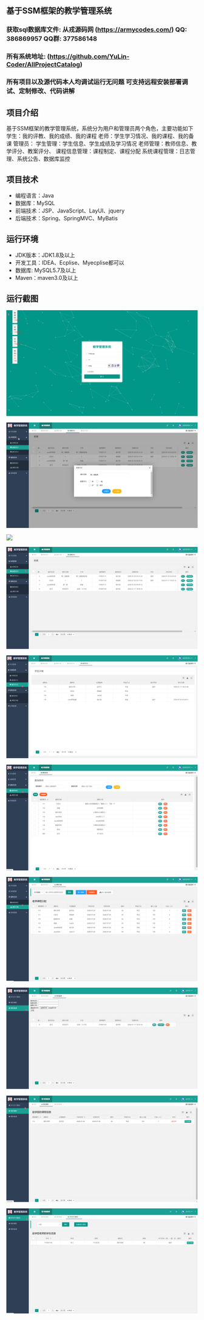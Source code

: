 ## 基于SSM框架的教学管理系统

###  获取sql数据库文件: 从戎源码网 (https://armycodes.com/) QQ: 386869957 QQ群: 377586148
###  所有系统地址: (https://github.com/YuLin-Coder/AllProjectCatalog) 
###  所有项目以及源代码本人均调试运行无问题 可支持远程安装部署调试、定制修改、代码讲解

## 项目介绍
基于SSM框架的教学管理系统，系统分为用户和管理员两个角色，主要功能如下
学生：我的评教、我的成绩、我的课程
老师：学生学习情况、我的课程、我的备课
管理员：
学生管理：学生信息、学生成绩及学习情况
老师管理：教师信息、教学评分、教案评分、
课程信息管理：课程制定、课程分配
系统课程管理：日志管理、系统公告、数据库监控

## 项目技术
- 编程语言：Java
- 数据库：MySQL
- 前端技术：JSP、JavaScript、LayUI、jquery
- 后端技术：Spring、SpringMVC、MyBatis

## 运行环境
- JDK版本：JDK1.8及以上
- 开发工具：IDEA、Ecplise、Myecplise都可以
- 数据库: MySQL5.7及以上
- Maven：maven3.0及以上

## 运行截图
![](screenshot/1.png)

![](screenshot/2.png)

![](screenshot/3.png)

![](screenshot/4.png)

![](screenshot/5.png)

![](screenshot/6.png)

![](screenshot/7.png)

![](screenshot/8.png)

![](screenshot/9.png)

![](screenshot/10.png)